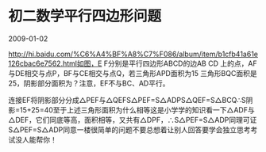 # 初二数学平行四边形问题
2009-01-02


http://hi.baidu.com/%C6%A4%BF%A8%C7%F086/album/item/b1cfb41a61e126cbac6e7562.html如图，E  F分别是平行四边形ABCD的边AB   CD 上的点，AF与DE相交与点P，BF与CE相交与点Q，若三角形APD面积为15    三角形BQC面积是25，阴影部分面积为？注意，EF不与BC、AD平行。


连接EF将阴影部分分成△PEF与△QEFS△PEF=S△ADPS△QEF=S△BCQ∴S阴影=15+25=40至于上述三角形面积为什么相等这是小学学的知识看一下△ADF与△DEF，它们同底等高，面积相等，又共有△DPF，∴S△PEF=S△ADP同理可证S△PEF=S△ADP同意一楼很简单的问题不要总想着让别人回答要学会独立思考考试没人能帮你！
